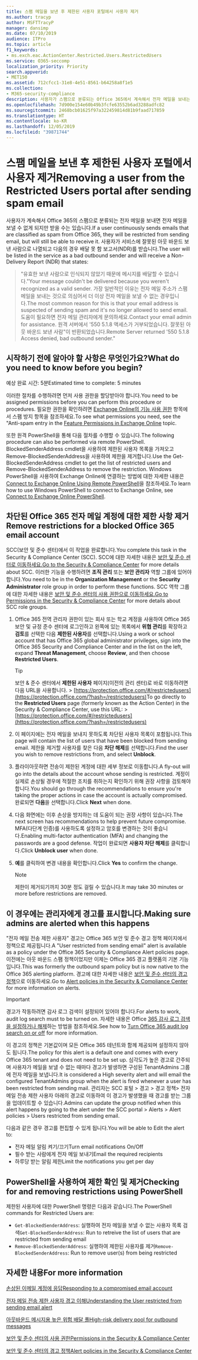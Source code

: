 ```yaml
---
title: 스팸 메일을 보낸 후 제한된 사용자 포털에서 사용자 제거
ms.author: tracyp
author: MSFTTracyP
manager: dansimp
ms.date: 07/10/2019
audience: ITPro
ms.topic: article
f1_keywords:
- ms.exch.eac.ActionCenter.Restricted.Users.RestrictedUsers
ms.service: O365-seccomp
localization_priority: Priority
search.appverid:
- MET150
ms.assetid: 712cfcc1-31e8-4e51-8561-b64258a8f1e5
ms.collection:
- M365-security-compliance
description: 사용자가 스팸으로 분류되는 Office 365에서 계속해서 전자 메일을 보내는 경우 더 이상 메시지를 보낼 수 없게 됩니다.
ms.openlocfilehash: 7d900e154e60b49b3fcfe63552b6ad3288adfc82
ms.sourcegitcommit: 2468bcb01625f97a322459814d81b9faad717859
ms.translationtype: HT
ms.contentlocale: ko-KR
ms.lasthandoff: 12/05/2019
ms.locfileid: "39871744"
---
```

# <a name="removing-a-user-from-the-restricted-users-portal-after-sending-spam-email"></a><span data-ttu-id="1e11e-103">스팸 메일을 보낸 후 제한된 사용자 포털에서 사용자 제거</span><span class="sxs-lookup"><span data-stu-id="1e11e-103">Removing a user from the Restricted Users portal after sending spam email</span></span>

<span data-ttu-id="1e11e-104">사용자가 계속해서 Office 365의 스팸으로 분류되는 전자 메일을 보내면 전자 메일을 보낼 수 없게 되지만 받을 수는 있습니다.</span><span class="sxs-lookup"><span data-stu-id="1e11e-104">If a user continuously sends emails that are classified as spam from Office 365, they will be restricted from sending email, but will still be able to receive it.</span></span> <span data-ttu-id="1e11e-105">사용자가 서비스에 잘못된 아웃 바운드 보낸 사람으로 나열되고 다음의 경우 배달 못 함 보고서(NDR)를 받습니다.</span><span class="sxs-lookup"><span data-stu-id="1e11e-105">The user will be listed in the service as a bad outbound sender and will receive a Non-Delivery Report (NDR) that states:</span></span>

> <span data-ttu-id="1e11e-106">"유효한 보낸 사람으로 인식되지 않았기 때문에 메시지를 배달할 수 없습니다.</span><span class="sxs-lookup"><span data-stu-id="1e11e-106">"Your message couldn't be delivered because you weren't recognized as a valid sender.</span></span> <span data-ttu-id="1e11e-107">가장 일반적인 이유는 전자 메일 주소가 스팸 메일을 보내는 것으로 의심어서 더 이상 전자 메일을 보낼 수 없는 경우입니다.</span><span class="sxs-lookup"><span data-stu-id="1e11e-107">The most common reason for this is that your email address is suspected of sending spam and it's no longer allowed to send email.</span></span>  <span data-ttu-id="1e11e-108">도움이 필요하면 전자 메일 관리자에게 문의하세요.</span><span class="sxs-lookup"><span data-stu-id="1e11e-108">Contact  your email admin for assistance.</span></span> <span data-ttu-id="1e11e-109">원격 서버에서 '550 5.1.8 액세스가 거부되었습니다. 잘못된 아웃 바운드 보낸 사람"이 반환되었습니다.</span><span class="sxs-lookup"><span data-stu-id="1e11e-109">Remote Server returned '550 5.1.8 Access denied, bad outbound sender."</span></span>

## <a name="what-do-you-need-to-know-before-you-begin"></a><span data-ttu-id="1e11e-110">시작하기 전에 알아야 할 사항은 무엇인가요?</span><span class="sxs-lookup"><span data-stu-id="1e11e-110">What do you need to know before you begin?</span></span>
<span data-ttu-id="1e11e-111"><a name="sectionSection0"> </a></span><span class="sxs-lookup"><span data-stu-id="1e11e-111"><a name="sectionSection0"> </a></span></span>

<span data-ttu-id="1e11e-112">예상 완료 시간: 5분</span><span class="sxs-lookup"><span data-stu-id="1e11e-112">Estimated time to complete: 5 minutes</span></span>
  
<span data-ttu-id="1e11e-113">이러한 절차를 수행하려면 먼저 사용 권한을 할당받아야 합니다.</span><span class="sxs-lookup"><span data-stu-id="1e11e-113">You need to be assigned permissions before you can perform this procedure or procedures.</span></span> <span data-ttu-id="1e11e-114">필요한 권한을 확인하려면 [Exchange Online의 기능 사용 권한](https://docs.microsoft.com/exchange/permissions-exo/feature-permissions) 항목에서 스팸 방지 항목을 참조하세요.</span><span class="sxs-lookup"><span data-stu-id="1e11e-114">To see what permissions you need, see the "Anti-spam entry in the [Feature Permissions in Exchange Online](https://docs.microsoft.com/exchange/permissions-exo/feature-permissions) topic.</span></span>

<span data-ttu-id="1e11e-115">또한 원격 PowerShell을 통해 다음 절차를 수행할 수 있습니다.</span><span class="sxs-lookup"><span data-stu-id="1e11e-115">The following procedure can also be performed via remote PowerShell.</span></span> <span data-ttu-id="1e11e-116">BlockedSenderAddress cmdlet을 사용하여 제한된 사용자 목록을 가져오고 Remove-BlockedSenderAddress을 사용하여 제한을 제거합니다.</span><span class="sxs-lookup"><span data-stu-id="1e11e-116">Use the Get-BlockedSenderAddress cmdlet to get the list of restricted users and Remove-BlockedSenderAddress to remove the restriction.</span></span> <span data-ttu-id="1e11e-117">Windows PowerShell을 사용하여 Exchange Online에 연결하는 방법에 대한 자세한 내용은 [Connect to Exchange Online Using Remote PowerShell](https://go.microsoft.com/fwlink/p/?linkid=396554)을 참조하세요.</span><span class="sxs-lookup"><span data-stu-id="1e11e-117">To learn how to use Windows PowerShell to connect to Exchange Online, see [Connect to Exchange Online PowerShell](https://go.microsoft.com/fwlink/p/?linkid=396554).</span></span>

## <a name="remove-restrictions-for-a-blocked-office-365-email-account"></a><span data-ttu-id="1e11e-118">차단된 Office 365 전자 메일 계정에 대한 제한 사항 제거</span><span class="sxs-lookup"><span data-stu-id="1e11e-118">Remove restrictions for a blocked Office 365 email account</span></span>

<span data-ttu-id="1e11e-119">SCC(보안 및 준수 센터)에서 이 작업을 완료합니다.</span><span class="sxs-lookup"><span data-stu-id="1e11e-119">You complete this task in the Security & Compliance Center (SCC).</span></span> <span data-ttu-id="1e11e-120">SCC에 대한 자세한 내용은 [보안 및 준수 센터로 이동하세요.](../../compliance/go-to-the-securitycompliance-center.md)</span><span class="sxs-lookup"><span data-stu-id="1e11e-120">[Go to the Security & Compliance Center](../../compliance/go-to-the-securitycompliance-center.md) for more details about SCC.</span></span> <span data-ttu-id="1e11e-121">이러한 기능을 수행하려면 **조직 관리** 또는 **보안 관리자** 역할 그룹에 있어야 합니다.</span><span class="sxs-lookup"><span data-stu-id="1e11e-121">You need to be in the **Organization Management** or the **Security Administrator** role group in order to perform these functions.</span></span> <span data-ttu-id="1e11e-122">SCC 역학 그룹에 대한 자세한 내용은 [보안 및 준수 센터의 사용 권한으로 이동하세요.](permissions-in-the-security-and-compliance-center.md)</span><span class="sxs-lookup"><span data-stu-id="1e11e-122">[Go to Permissions in the Security & Compliance Center](permissions-in-the-security-and-compliance-center.md) for more details about SCC role groups.</span></span>

1. <span data-ttu-id="1e11e-123">Office 365 전역 관리자 권한이 있는 회사 또는 학교 계정을 사용하여 Office 365 보안 및 규정 준수 센터에 로그인하고 왼쪽에 있는 목록에서 **위협 관리**를 확장하고 **검토**를 선택한 다음 **제한된 사용자**를 선택합니다.</span><span class="sxs-lookup"><span data-stu-id="1e11e-123">Using a work or school account that has Office 365 global administrator privileges, sign into the Office 365 Security and Compliance Center and in the list on the left, expand **Threat Management**, choose **Review**, and then choose **Restricted Users**.</span></span>
    
    > [!TIP]
    > <span data-ttu-id="1e11e-124">보안 &amp; 준수 센터에서 **제한된 사용자** 페이지(이전의 관리 센터)로 바로 이동하려면 다음 URL을 사용합니다. > [https://protection.office.com/#/restrictedusers](https://protection.office.com/?hash=/restrictedusers)</span><span class="sxs-lookup"><span data-stu-id="1e11e-124">To go directly to the **Restricted Users** page (formerly known as the Action Center) in the Security &amp; Compliance Center, use this URL: > [https://protection.office.com/#/restrictedusers](https://protection.office.com/?hash=/restrictedusers)</span></span>

2. <span data-ttu-id="1e11e-125">이 페이지에는 전자 메일을 보내지 못하도록 차단된 사용자 목록이 포함됩니다.</span><span class="sxs-lookup"><span data-stu-id="1e11e-125">This page will contain the list of users that have been blocked from sending email.</span></span>  <span data-ttu-id="1e11e-126">제한을 제거할 사용자를 찾은 다음 **차단 해제**를 선택합니다.</span><span class="sxs-lookup"><span data-stu-id="1e11e-126">Find the user you wish to remove restrictions from, and select **Unblock**.</span></span>

3. <span data-ttu-id="1e11e-127">플라이아웃하면 전송이 제한된 계정에 대한 세부 정보로 이동합니다.</span><span class="sxs-lookup"><span data-stu-id="1e11e-127">A fly-out will go into the details about the account whose sending is restricted.</span></span> <span data-ttu-id="1e11e-128">계정이 실제로 손상될 경우에 적절한 조치를 취하는지 확인하기 위해 권장 사항을 검토해야 합니다.</span><span class="sxs-lookup"><span data-stu-id="1e11e-128">You should go through the recommendations to ensure you're taking the proper actions in case the account is actually compromised.</span></span> <span data-ttu-id="1e11e-129">완료되면 **다음**을 선택합니다.</span><span class="sxs-lookup"><span data-stu-id="1e11e-129">Click **Next** when done.</span></span>

4. <span data-ttu-id="1e11e-130">다음 화면에는 이후 손상을 방지하는 데 도움이 되는 권장 사항이 있습니다.</span><span class="sxs-lookup"><span data-stu-id="1e11e-130">The next screen has recommendations to help prevent future compromise.</span></span> <span data-ttu-id="1e11e-131">MFA(다단계 인증)를 사용하도록 설정하고 암호를 변경하는 것이 좋습니다.</span><span class="sxs-lookup"><span data-stu-id="1e11e-131">Enabling multi-factor authentication (MFA) and changing the passwords are a good defense.</span></span> <span data-ttu-id="1e11e-132">작업이 완료되면 **사용자 차단 해제**를 클릭합니다.</span><span class="sxs-lookup"><span data-stu-id="1e11e-132">Click **Unblock user** when done.</span></span>

5. <span data-ttu-id="1e11e-133">**예**를 클릭하여 변경 내용을 확인합니다.</span><span class="sxs-lookup"><span data-stu-id="1e11e-133">Click **Yes** to confirm the change.</span></span>

    > [!NOTE]
    > <span data-ttu-id="1e11e-134">제한이 제거되기까지 30분 정도 걸릴 수 있습니다.</span><span class="sxs-lookup"><span data-stu-id="1e11e-134">It may take 30 minutes or more before restrictions are removed.</span></span> 

## <a name="making-sure-admins-are-alerted-when-this-happens"></a><span data-ttu-id="1e11e-135">이 경우에는 관리자에게 경고를 표시합니다.</span><span class="sxs-lookup"><span data-stu-id="1e11e-135">Making sure admins are alerted when this happens</span></span>

<span data-ttu-id="1e11e-136">"전자 메일 전송 제한 사용자" 경고는 Office 365 보안 및 준수 경고 정책 페이지에서 정책으로 제공됩니다.</span><span class="sxs-lookup"><span data-stu-id="1e11e-136">A "User restricted from sending email" alert is available as a policy under the Office 365 Security & Compliance Alert policies page.</span></span> <span data-ttu-id="1e11e-137">이전에는 아웃 바운드 스팸 정책이었지만 이제는 Office 365 경고 플랫폼의 기본 기능입니다.</span><span class="sxs-lookup"><span data-stu-id="1e11e-137">This was formerly the outbound spam policy but is now native to the Office 365 alerting platform.</span></span> <span data-ttu-id="1e11e-138">경고에 대한 자세한 내용은 [보안 및 준수 센터의 경고 정책](../../compliance/alert-policies.md)으로 이동하세요.</span><span class="sxs-lookup"><span data-stu-id="1e11e-138">Go to [Alert policies in the Security & Compliance Center](../../compliance/alert-policies.md) for more information on alerts.</span></span>

> [!IMPORTANT]
> <span data-ttu-id="1e11e-139">경고가 작동하려면 감사 로그 검색이 설정되어 있어야 합니다.</span><span class="sxs-lookup"><span data-stu-id="1e11e-139">For alerts to work, audit log search must to be turned on.</span></span> <span data-ttu-id="1e11e-140">자세한 내용은 Office [365 감사 로그 검색을 설정하거나 해제](../../compliance/turn-audit-log-search-on-or-off.md)하는 방법을 참조하세요.</span><span class="sxs-lookup"><span data-stu-id="1e11e-140">See how to [Turn Office 365 audit log search on or off](../../compliance/turn-audit-log-search-on-or-off.md) for more information.</span></span>

<span data-ttu-id="1e11e-141">이 경고의 정책은 기본값이며 모든 Office 365 테넌트와 함께 제공되며 설정하지 않아도 됩니다.</span><span class="sxs-lookup"><span data-stu-id="1e11e-141">The policy for this alert is a default one and comes with every Office 365 tenant and does not need to be set up.</span></span> <span data-ttu-id="1e11e-142">심각도가 높은 경고로 간주되며 사용자가 메일을 보낼 수 없는 때마다 경고가 발생하면 구성된 TenantAdmins 그룹에 전자 메일을 보냅니다.</span><span class="sxs-lookup"><span data-stu-id="1e11e-142">It is considered a High severity alert and will email the configured TenantAdmins group when the alert is fired whenever a user has been restricted from sending mail.</span></span> <span data-ttu-id="1e11e-143">관리자는 SCC 포털 > 경고 > 경고 정책> 전자 메일 전송 제한 사용자 아래의 경고로 이동하여 이 경고가 발생했을 때 경고를 받는 그룹을 업데이트할 수 있습니다.</span><span class="sxs-lookup"><span data-stu-id="1e11e-143">Admins can update the group notified when this alert happens by going to the alert under the SCC portal > Alerts > Alert policies > Users restricted from sending email.</span></span>

<span data-ttu-id="1e11e-144">다음과 같은 경우 경고를 편집할 수 있게 됩니다.</span><span class="sxs-lookup"><span data-stu-id="1e11e-144">You will be able to Edit the alert to:</span></span>
- <span data-ttu-id="1e11e-145">전자 메일 알림 켜기/끄기</span><span class="sxs-lookup"><span data-stu-id="1e11e-145">Turn email notifications On/Off</span></span>
- <span data-ttu-id="1e11e-146">필수 받는 사람에게 전자 메일 보내기</span><span class="sxs-lookup"><span data-stu-id="1e11e-146">Email the required recipients</span></span>
- <span data-ttu-id="1e11e-147">하루당 받는 알림 제한</span><span class="sxs-lookup"><span data-stu-id="1e11e-147">Limit the notifications you get per day</span></span>

## <a name="checking-for-and-removing-restrictions-using-powershell"></a><span data-ttu-id="1e11e-148">PowerShell을 사용하여 제한 확인 및 제거</span><span class="sxs-lookup"><span data-stu-id="1e11e-148">Checking for and removing restrictions using PowerShell</span></span>
<span data-ttu-id="1e11e-149">제한된 사용자에 대한 PowerShell 명령은 다음과 같습니다.</span><span class="sxs-lookup"><span data-stu-id="1e11e-149">The PowerShell commands for Restricted Users are:</span></span>
- <span data-ttu-id="1e11e-150">`Get-BlockedSenderAddress`: 실행하여 전자 메일을 보낼 수 없는 사용자 목록 검색</span><span class="sxs-lookup"><span data-stu-id="1e11e-150">`Get-BlockedSenderAddress`: Run to retreive the list of users that are restricted from sending email</span></span>
- <span data-ttu-id="1e11e-151">`Remove-BlockedSenderAddress`: 실행하여 제한된 사용자를 제거</span><span class="sxs-lookup"><span data-stu-id="1e11e-151">`Remove-BlockedSenderAddress`: Run to remove user(s) from being restricted</span></span>

## <a name="for-more-information"></a><span data-ttu-id="1e11e-152">자세한 내용</span><span class="sxs-lookup"><span data-stu-id="1e11e-152">For more information</span></span>

[<span data-ttu-id="1e11e-153">손상된 이메일 계정에 응답</span><span class="sxs-lookup"><span data-stu-id="1e11e-153">Responding to a compromised email account</span></span>](../../compliance/responding-to-a-compromised-email-account.md)

[<span data-ttu-id="1e11e-154">전자 메일 전송 제한 사용자 경고 이해</span><span class="sxs-lookup"><span data-stu-id="1e11e-154">Understanding the User restricted from sending email alert</span></span>](https://docs.microsoft.com/office365/securitycompliance/alert-policies)

[<span data-ttu-id="1e11e-155">아웃바운드 메시지용 높은 위험 배달 풀</span><span class="sxs-lookup"><span data-stu-id="1e11e-155">High-risk delivery pool for outbound messages</span></span>](high-risk-delivery-pool-for-outbound-messages.md)

[<span data-ttu-id="1e11e-156">보안 및 준수 센터의 사용 권한</span><span class="sxs-lookup"><span data-stu-id="1e11e-156">Permissions in the Security & Compliance Center</span></span>](permissions-in-the-security-and-compliance-center.md)

[<span data-ttu-id="1e11e-157">보안 및 준수 센터의 경고 정책</span><span class="sxs-lookup"><span data-stu-id="1e11e-157">Alert policies in the Security & Compliance Center</span></span>](https://docs.microsoft.com/office365/securitycompliance/alert-policies)
